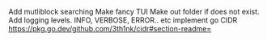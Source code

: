 Add mutliblock searching
Make fancy TUI
Make out folder if does not exist.
Add logging levels. INFO, VERBOSE, ERROR.. etc
implement go CIDR https://pkg.go.dev/github.com/3th1nk/cidr#section-readme=